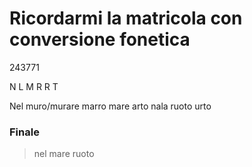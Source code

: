 # Ricordarmi la matricola con conversione fonetica

243771

N L M R R T

Nel muro/murare marro mare arto 
nala ruoto urto

### Finale
> nel mare ruoto

